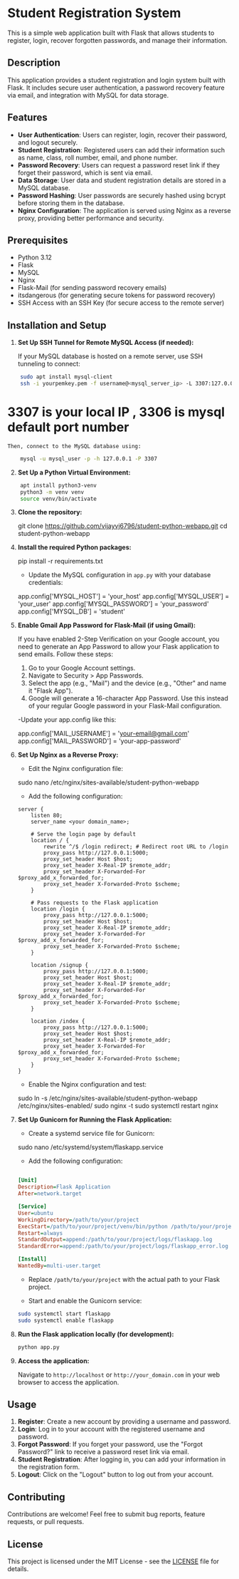 # Student Registration System

This is a simple web application built with Flask that allows students to register, login, recover forgotten passwords, and manage their information.

## Description

This application provides a student registration and login system built with Flask. It includes secure user authentication, a password recovery feature via email, and integration with MySQL for data storage.

## Features

- **User Authentication**: Users can register, login, recover their password, and logout securely.
- **Student Registration**: Registered users can add their information such as name, class, roll number, email, and phone number.
- **Password Recovery**: Users can request a password reset link if they forget their password, which is sent via email.
- **Data Storage**: User data and student registration details are stored in a MySQL database.
- **Password Hashing**: User passwords are securely hashed using bcrypt before storing them in the database.
- **Nginx Configuration**: The application is served using Nginx as a reverse proxy, providing better performance and security.

## Prerequisites

- Python 3.12
- Flask
- MySQL
- Nginx
- Flask-Mail (for sending password recovery emails)
- itsdangerous (for generating secure tokens for password recovery)
- SSH Access with an SSH Key (for secure access to the remote server)

## Installation and Setup

1. **Set Up SSH Tunnel for Remote MySQL Access (if needed):**


    If your MySQL database is hosted on a remote server, use SSH tunneling to connect:
```bash
    sudo apt install mysql-client
    ssh -i yourpemkey.pem -f username@<mysql_server_ip> -L 3307:127.0.0.1:3306 -N
```
# 3307 is your local IP , 3306 is mysql default port number 
    Then, connect to the MySQL database using:
``` bash
    mysql -u mysql_user -p -h 127.0.0.1 -P 3307
```
2. **Set Up a Python Virtual Environment:**
``` bash
    apt install python3-venv
    python3 -m venv venv
    source venv/bin/activate
```
3. **Clone the repository:**

    git clone https://github.com/vijayvj6796/student-python-webapp.git
    cd student-python-webapp
4. **Install the required Python packages:**

    pip install -r requirements.txt

    - Update the MySQL configuration in `app.py` with your database credentials:

    app.config['MYSQL_HOST'] = 'your_host'
    app.config['MYSQL_USER'] = 'your_user'
    app.config['MYSQL_PASSWORD'] = 'your_password'
    app.config['MYSQL_DB'] = 'student'

6. **Enable Gmail App Password for Flask-Mail (if using Gmail):**

    If you have enabled 2-Step Verification on your Google account, you need to generate an App Password to allow your Flask application to send emails. Follow these steps:

    1. Go to your Google Account settings.
    2. Navigate to Security > App Passwords.
    3. Select the app (e.g., "Mail") and the device (e.g., "Other" and name it "Flask App").
    4. Google will generate a 16-character App Password. Use this instead of your regular Google password in your Flask-Mail configuration.

    -Update your app.config like this:
    
    app.config['MAIL_USERNAME'] = 'your-email@gmail.com'
    app.config['MAIL_PASSWORD'] = 'your-app-password'

8. **Set Up Nginx as a Reverse Proxy:**

    - Edit the Nginx configuration file:

    sudo nano /etc/nginx/sites-available/student-python-webapp

    - Add the following configuration:

    ```nginx
    server {
        listen 80;
        server_name <your domain_name>;

        # Serve the login page by default
        location / {
            rewrite ^/$ /login redirect; # Redirect root URL to /login
            proxy_pass http://127.0.0.1:5000;
            proxy_set_header Host $host;
            proxy_set_header X-Real-IP $remote_addr;
            proxy_set_header X-Forwarded-For $proxy_add_x_forwarded_for;
            proxy_set_header X-Forwarded-Proto $scheme;
        }

        # Pass requests to the Flask application
        location /login {
            proxy_pass http://127.0.0.1:5000;
            proxy_set_header Host $host;
            proxy_set_header X-Real-IP $remote_addr;
            proxy_set_header X-Forwarded-For $proxy_add_x_forwarded_for;
            proxy_set_header X-Forwarded-Proto $scheme;
        }

        location /signup {
            proxy_pass http://127.0.0.1:5000;
            proxy_set_header Host $host;
            proxy_set_header X-Real-IP $remote_addr;
            proxy_set_header X-Forwarded-For $proxy_add_x_forwarded_for;
            proxy_set_header X-Forwarded-Proto $scheme;
        }

        location /index {
            proxy_pass http://127.0.0.1:5000;
            proxy_set_header Host $host;
            proxy_set_header X-Real-IP $remote_addr;
            proxy_set_header X-Forwarded-For $proxy_add_x_forwarded_for;
            proxy_set_header X-Forwarded-Proto $scheme;
        }
    }
    ```

    - Enable the Nginx configuration and test:

    sudo ln -s /etc/nginx/sites-available/student-python-webapp /etc/nginx/sites-enabled/
    sudo nginx -t
    sudo systemctl restart nginx

8. **Set Up Gunicorn for Running the Flask Application:**

    - Create a systemd service file for Gunicorn:

    sudo nano /etc/systemd/system/flaskapp.service

    - Add the following configuration:

    ```ini
    
    [Unit]
    Description=Flask Application
    After=network.target

    [Service]
    User=ubuntu
    WorkingDirectory=/path/to/your/project
    ExecStart=/path/to/your/project/venv/bin/python /path/to/your/project/app.py
    Restart=always
    StandardOutput=append:/path/to/your/project/logs/flaskapp.log
    StandardError=append:/path/to/your/project/logs/flaskapp_error.log

    [Install]
    WantedBy=multi-user.target

    ```

    - Replace `/path/to/your/project` with the actual path to your Flask project.

    - Start and enable the Gunicorn service:

    ```bash
    sudo systemctl start flaskapp
    sudo systemctl enable flaskapp
    ```

9. **Run the Flask application locally (for development):**

    ```bash
    python app.py
    ```

10. **Access the application:**

    Navigate to `http://localhost` or `http://your_domain.com` in your web browser to access the application.

## Usage

1. **Register**: Create a new account by providing a username and password.
2. **Login**: Log in to your account with the registered username and password.
3. **Forgot Password**: If you forget your password, use the "Forgot Password?" link to receive a password reset link via email.
4. **Student Registration**: After logging in, you can add your information in the registration form.
5. **Logout**: Click on the "Logout" button to log out from your account.

## Contributing

Contributions are welcome! Feel free to submit bug reports, feature requests, or pull requests.

## License

This project is licensed under the MIT License - see the [LICENSE](LICENSE) file for details.